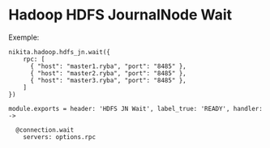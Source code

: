 
# Hadoop HDFS JournalNode Wait

Exemple:

```
nikita.hadoop.hdfs_jn.wait({
    rpc: [
      { "host": "master1.ryba", "port": "8485" },
      { "host": "master2.ryba", "port": "8485" },
      { "host": "master3.ryba", "port": "8485" },
    ]
})
```

    module.exports = header: 'HDFS JN Wait', label_true: 'READY', handler: ->

      @connection.wait
        servers: options.rpc
